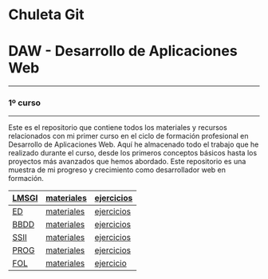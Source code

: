 # Chuleta Git

# **DAW - Desarrollo de Aplicaciones Web**

---

### 1º curso

---

Este es el repositorio que contiene todos los materiales y recursos relacionados con mi primer curso en el ciclo de formación profesional en Desarrollo de Aplicaciones Web. Aquí he almacenado todo el trabajo que he realizado durante el curso, desde los primeros conceptos básicos hasta los proyectos más avanzados que hemos abordado. Este repositorio es una muestra de mi progreso y crecimiento como desarrollador web en formación.  

| [LMSGI](https://github.com/mAhmed618/LMSGI) | [materiales](https://github.com/mAhmed618/LMSGI/tree/master/materiales) | [ejercicios](https://github.com/mAhmed618/LMSGI/tree/master/ejercicios) |
|----------------------------|-----------------------------------|------------------------------------|
| [ED](https://github.com/mAhmed618/ED)        | [materiales](https://github.com/mAhmed618/EDtree/master/materiales) | [ejercicios](https://github.com/mAhmed618/ED/tree/master/ejercicios) |
| [BBDD](https://github.com/mAhmed618/BBDD)    | [materiales](https://github.com/mAhmed618/BBDD/tree/master/materiales) | [ejercicios](https://github.com/mAhmed618/BBDD/tree/master/ejercicios) |
| [SSII](https://github.com/mAhmed618/SSII)    | [materiales](https://github.com/mAhmed618/SSII/tree/master/materiales) | [ejercicios](https://github.com/mAhmed618/SSII/tree/master/ejercicios) |
| [PROG](https://github.com/mAhmed618/PROG)    | [materiales](https://github.com/mAhmed618/PROG/tree/master/materiales) | [ejercicios](https://github.com/mAhmed618/PROG/tree/master/ejercicios) |
| [FOL](https://github.com/mAhmed618/FOL)      | [materiales](https://github.com/mAhmed618/FOL/tree/master/materiales) | [ejercicio](https://github.com/mAhmed618/FOL/tree/master/ejercicios)   |